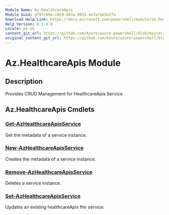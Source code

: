 ```yaml
---
Module Name: Az.HealthcareApis
Module Guid: df9fc69a-c019-403a-9013-eefa7eb5e27a
Download Help Link: https://docs.microsoft.com/powershell/module/az.healthcareapis
Help Version: 0.1.0.0
Locale: en-US
content_git_url: https://github.com/Azure/azure-powershell/blob/master/src/HealthcareApis/HealthcareApis/help/Az.HealthcareApis.md
original_content_git_url: https://github.com/Azure/azure-powershell/blob/master/src/HealthcareApis/HealthcareApis/help/Az.HealthcareApis.md
---
```


# Az.HealthcareApis Module
## Description
Provides CRUD Management for HealthcareApis Service

## Az.HealthcareApis Cmdlets

### [Get-AzHealthcareApisService](Get-AzHealthcareApisService.md)
Get the metadata of a service instance.

### [New-AzHealthcareApisService](New-AzHealthcareApisService.md)
Creates the metadata of a service instance.

### [Remove-AzHealthcareApisService](Remove-AzHealthcareApisService.md)
Deletes a service instance.

### [Set-AzHealthcareApisService](Set-AzHealthcareApisService.md)
Updates an existing healthcareApis fhir service.

